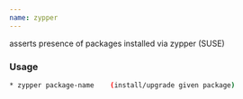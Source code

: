```yaml
---
name: zypper
---
```

asserts presence of packages installed via zypper (SUSE)


### Usage

```bash
* zypper package-name    (install/upgrade given package)
```
